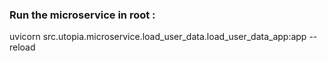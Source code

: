 ### Run the microservice in root :
uvicorn src.utopia.microservice.load_user_data.load_user_data_app:app --reload
